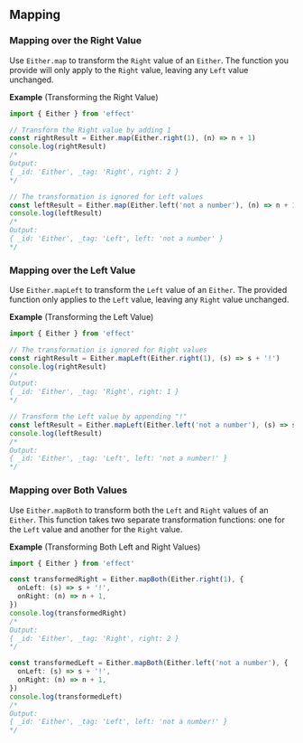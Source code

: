 ## Mapping

### Mapping over the Right Value

Use `Either.map` to transform the `Right` value of an `Either`. The function you provide will only apply to the `Right` value, leaving any `Left` value unchanged.

**Example** (Transforming the Right Value)

```ts twoslash
import { Either } from 'effect'

// Transform the Right value by adding 1
const rightResult = Either.map(Either.right(1), (n) => n + 1)
console.log(rightResult)
/*
Output:
{ _id: 'Either', _tag: 'Right', right: 2 }
*/

// The transformation is ignored for Left values
const leftResult = Either.map(Either.left('not a number'), (n) => n + 1)
console.log(leftResult)
/*
Output:
{ _id: 'Either', _tag: 'Left', left: 'not a number' }
*/
```

### Mapping over the Left Value

Use `Either.mapLeft` to transform the `Left` value of an `Either`. The provided function only applies to the `Left` value, leaving any `Right` value unchanged.

**Example** (Transforming the Left Value)

```ts twoslash
import { Either } from 'effect'

// The transformation is ignored for Right values
const rightResult = Either.mapLeft(Either.right(1), (s) => s + '!')
console.log(rightResult)
/*
Output:
{ _id: 'Either', _tag: 'Right', right: 1 }
*/

// Transform the Left value by appending "!"
const leftResult = Either.mapLeft(Either.left('not a number'), (s) => s + '!')
console.log(leftResult)
/*
Output:
{ _id: 'Either', _tag: 'Left', left: 'not a number!' }
*/
```

### Mapping over Both Values

Use `Either.mapBoth` to transform both the `Left` and `Right` values of an `Either`. This function takes two separate transformation functions: one for the `Left` value and another for the `Right` value.

**Example** (Transforming Both Left and Right Values)

```ts twoslash
import { Either } from 'effect'

const transformedRight = Either.mapBoth(Either.right(1), {
  onLeft: (s) => s + '!',
  onRight: (n) => n + 1,
})
console.log(transformedRight)
/*
Output:
{ _id: 'Either', _tag: 'Right', right: 2 }
*/

const transformedLeft = Either.mapBoth(Either.left('not a number'), {
  onLeft: (s) => s + '!',
  onRight: (n) => n + 1,
})
console.log(transformedLeft)
/*
Output:
{ _id: 'Either', _tag: 'Left', left: 'not a number!' }
*/
```
